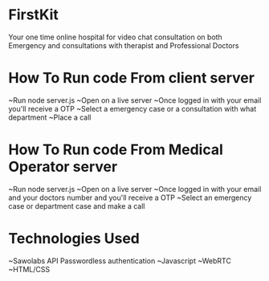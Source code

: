 # FirstKit
Your one time online hospital for video chat consultation on both Emergency and consultations with therapist and Professional Doctors

# How To Run code From client server
~Run node server.js
~Open on a live server
~Once logged in with your email you'll receive a OTP 
~Select a emergency case or a consultation with what department
~Place a call

# How To Run code From Medical Operator server
~Run node server.js
~Open on a live server
~Once logged in with your email and your doctors number and you'll receive a OTP
~Select an emergency case or department case and make a call


# Technologies Used
~Sawolabs API Passwordless authentication
~Javascript
~WebRTC
~HTML/CSS
